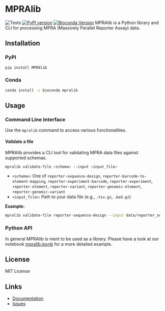 # MPRAlib

![Tests](https://github.com/kircherlab/MPRAlib/actions/workflows/tests.yml/badge.svg)
[![PyPI version](https://badge.fury.io/py/MPRAlib.svg)](https://badge.fury.io/py/MPRAlib)
[![Bioconda Version](https://img.shields.io/conda/vn/bioconda/mpralib?label=bioconda)](https://bioconda.github.io/recipes/mpralib/README.html)
MPRAlib is a Python library and CLI for processing MPRA (Massively Parallel Reporter Assay) data.

## Installation

### PyPI

```bash
pip install MPRAlib
```

### Conda

```bash
conda install -c bioconda mpralib
```

## Usage

### Command Line Interface

Use the `mpralib` command to access various functionalities.

#### Validate a file

MPRAlib provides a CLI tool for validating MPRA data files against supported schemas.

```bash
mpralib validate-file <schema> --input <input_file>
```

- `<schema>`: One of `reporter-sequence-design`, `reporter-barcode-to-element-mapping`, `reporter-experiment-barcode`, `reporter-experiment`, `reporter-element`, `reporter-variant`, `reporter-genomic-element`, `reporter-genomic-variant`
- `<input_file>`: Path to your data file (e.g., `.tsv.gz`, `.bed.gz`)

**Example:**

```bash
mpralib validate-file reporter-sequence-design --input data/reporter_sequence_design.example.tsv.gz
```

### Python API

In general MPRAlib is ment to be used as a library. Please have a look at our notebook [mpralib.ipynb](https://github.com/kircherlab/MPRAlib/blob/master/examples/mpralib.ipynb) for a more detailed example.

## License

MIT License

## Links

- [Documentation](https://github.com/mschubach/MPRAlib)
- [Issues](https://github.com/mschubach/MPRAlib/issues)

